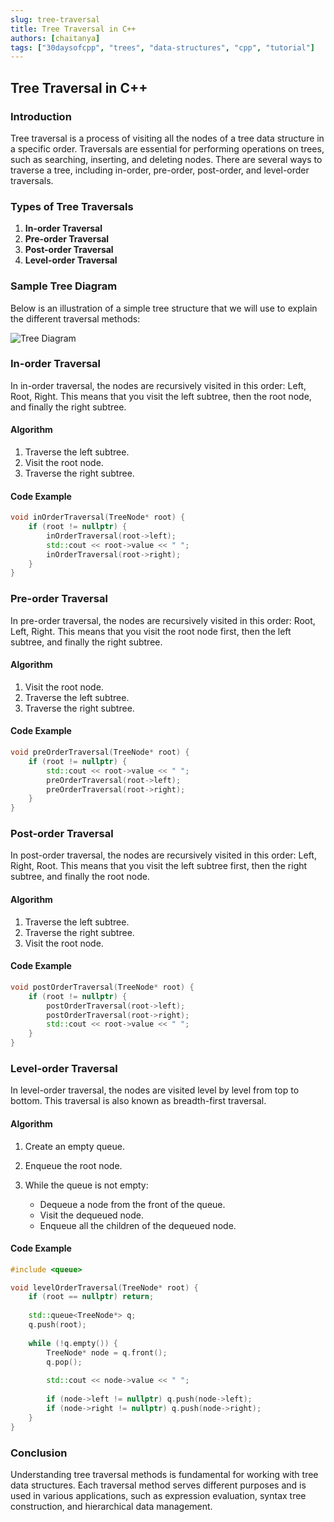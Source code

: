 ```yaml
---
slug: tree-traversal
title: Tree Traversal in C++
authors: [chaitanya]
tags: ["30daysofcpp", "trees", "data-structures", "cpp", "tutorial"]
---
```


## Tree Traversal in C++

### Introduction

Tree traversal is a process of visiting all the nodes of a tree data structure in a specific order. Traversals are essential for performing operations on trees, such as searching, inserting, and deleting nodes. There are several ways to traverse a tree, including in-order, pre-order, post-order, and level-order traversals.

### Types of Tree Traversals

1. **In-order Traversal**
2. **Pre-order Traversal**
3. **Post-order Traversal**
4. **Level-order Traversal**

### Sample Tree Diagram

Below is an illustration of a simple tree structure that we will use to explain the different traversal methods:

![Tree Diagram](https://upload.wikimedia.org/wikipedia/commons/thumb/f/f7/Binary_tree.svg/800px-Binary_tree.svg.png)

### In-order Traversal

In in-order traversal, the nodes are recursively visited in this order: Left, Root, Right. This means that you visit the left subtree, then the root node, and finally the right subtree.

#### Algorithm
1. Traverse the left subtree.
2. Visit the root node.
3. Traverse the right subtree.

#### Code Example

```cpp
void inOrderTraversal(TreeNode* root) {
    if (root != nullptr) {
        inOrderTraversal(root->left);
        std::cout << root->value << " ";
        inOrderTraversal(root->right);
    }
}
```
### Pre-order Traversal
In pre-order traversal, the nodes are recursively visited in this order: Root, Left, Right. This means that you visit the root node first, then the left subtree, and finally the right subtree.

#### Algorithm
1. Visit the root node.
2. Traverse the left subtree.
3. Traverse the right subtree.

#### Code Example 
```cpp
void preOrderTraversal(TreeNode* root) {
    if (root != nullptr) {
        std::cout << root->value << " ";
        preOrderTraversal(root->left);
        preOrderTraversal(root->right);
    }
}
```
### Post-order Traversal
In post-order traversal, the nodes are recursively visited in this order: Left, Right, Root. This means that you visit the left subtree first, then the right subtree, and finally the root node.

#### Algorithm
1. Traverse the left subtree.
2. Traverse the right subtree.
3. Visit the root node.

#### Code Example
```cpp
void postOrderTraversal(TreeNode* root) {
    if (root != nullptr) {
        postOrderTraversal(root->left);
        postOrderTraversal(root->right);
        std::cout << root->value << " ";
    }
}
```
### Level-order Traversal
In level-order traversal, the nodes are visited level by level from top to bottom. This traversal is also known as breadth-first traversal.

#### Algorithm
1. Create an empty queue.
2. Enqueue the root node.
3. While the queue is not empty:

    - Dequeue a node from the front of the queue.
    - Visit the dequeued node.
    - Enqueue all the children of the dequeued node.

#### Code Example
```cpp
#include <queue>

void levelOrderTraversal(TreeNode* root) {
    if (root == nullptr) return;
    
    std::queue<TreeNode*> q;
    q.push(root);
    
    while (!q.empty()) {
        TreeNode* node = q.front();
        q.pop();
        
        std::cout << node->value << " ";
        
        if (node->left != nullptr) q.push(node->left);
        if (node->right != nullptr) q.push(node->right);
    }
}
```
### Conclusion
Understanding tree traversal methods is fundamental for working with tree data structures. Each traversal method serves different purposes and is used in various applications, such as expression evaluation, syntax tree construction, and hierarchical data management.
